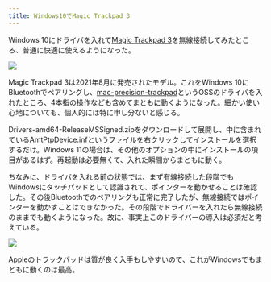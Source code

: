 ```yaml
---
title: Windows10でMagic Trackpad 3
---
```

Windows 10にドライバを入れて[Magic Trackpad 3](https://www.amazon.co.jp/dp/B09BTT6FJ9)を無線接続してみたところ、普通に快適に使えるようになった。

![](https://lh6.googleusercontent.com/PHkRFJzEXzfwipz4hJjfzaeHyPoa3SCjy1GRr8ygvcD9G3zGQakN_lU3HcN9NZu4BbXH9vNqs14RMy0v-QpLWYqksVeKgx7Kk1Uvm0JNi_YdUVdrsk2mMwz9eHYNMTI_46VdVk1-ktqET0SqLXy88PZPJLDlf_le3bkt_eIwB9Zn58MXFMTwvII5uw)

Magic Trackpad 3は2021年8月に発売されたモデル。これをWindows 10にBluetoothでペアリングし、[mac-precision-trackpad](https://github.com/imbushuo/mac-precision-touchpad)というOSSのドライバを入れたところ、4本指の操作なども含めてまともに動くようになった。細かい使い心地についても、個人的には特に申し分ないと感じる。

Drivers-amd64-ReleaseMSSigned.zipをダウンロードして展開し、中に含まれているAmtPtpDevice.infというファイルを右クリックしてインストールを選択するだけ。Windows 11の場合は、その他のオプションの中にインストールの項目があるはず。再起動は必要無くて、入れた瞬間からまともに動く。

ちなみに、ドライバを入れる前の状態では、まず有線接続した段階でもWindowsにタッチパッドとして認識されて、ポインターを動かせることは確認した。その後Bluetoothでのペアリングも正常に完了したが、無線接続ではポインターを動かすことはできなかった。その段階でドライバーを入れたら無線接続のままでも動くようになった。故に、事実上このドライバーの導入は必須だと考えている。

![](https://lh3.googleusercontent.com/LQyzZGedkz3ZXw2_EcxhZm36feE2K07RtJ73fKcd7-DYSP5tXqk07Rr_y85pNBs9GEpPpiWUEKZ-U0fw-lfi2epAe0ShN8gNPPxnGgbYXIGGFWmTA54H5ZV5qzAOAarHrPdifh7nSlCggoZC_1w5CzDT1CVmXY3-2vaKTwO3s60Af9Pa2isiDcj7cg)

Appleのトラックパッドは質が良く入手もしやすいので、これがWindowsでもまともに動くのは最高。
